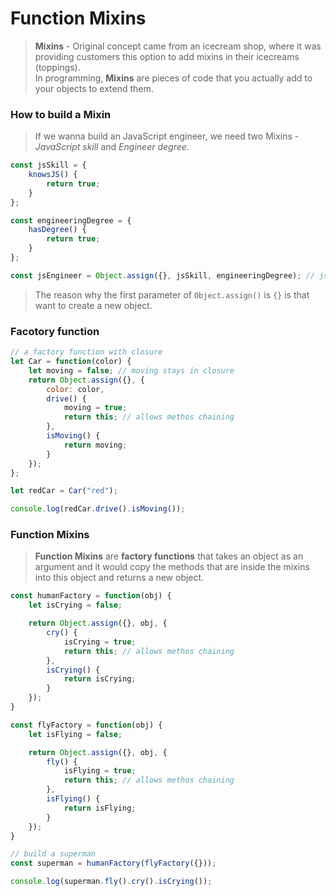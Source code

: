 # Function Mixins

> **Mixins** - Original concept came from an icecream shop, where it was providing customers this option to add mixins in their icecreams (toppings).  
> In programming, **Mixins** are pieces of code that you actually add to your objects to extend them.


### How to build a Mixin

> If we wanna build an JavaScript engineer, we need two Mixins - *JavaScript skill* and *Engineer degree*.

```javascript
const jsSkill = {
    knowsJS() {
        return true;
    }
};

const engineeringDegree = {
    hasDegree() {
        return true;
    }
};

const jsEngineer = Object.assign({}, jsSkill, engineeringDegree); // jsEngineer now have all the functions from jsSkill and engineerDegree
```

> The reason why the first parameter of `Object.assign()` is `{}` is that want to create a new object.


### Facotory function

```javascript
// a factory function with closure
let Car = function(color) {
    let moving = false; // moving stays in closure
    return Object.assign({}, {
        color: color,
        drive() {
            moving = true;
            return this; // allows methos chaining
        },
        isMoving() {
            return moving;
        }
    });
};

let redCar = Car("red");

console.log(redCar.drive().isMoving());
```


### Function Mixins

> **Function Mixins** are **factory functions** that takes an object as an argument and it would copy the methods that are inside the mixins into this object and returns a new object.

```javascript
const humanFactory = function(obj) {
    let isCrying = false;

    return Object.assign({}, obj, {
        cry() {
            isCrying = true;
            return this; // allows methos chaining
        },
        isCrying() {
            return isCrying;
        }
    });
}

const flyFactory = function(obj) {
    let isFlying = false;

    return Object.assign({}, obj, {
        fly() {
            isFlying = true;
            return this; // allows methos chaining
        },
        isFlying() {
            return isFlying;
        }
    });
}

// build a superman
const superman = humanFactory(flyFactory({}));

console.log(superman.fly().cry().isCrying());
```